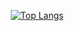 <div align="center">
  
  [![Top Langs](https://github-readme-stats.vercel.app/api/top-langs/?username=R-Casapon)](https://github.com/anuraghazra/github-readme-stats)

</div>

